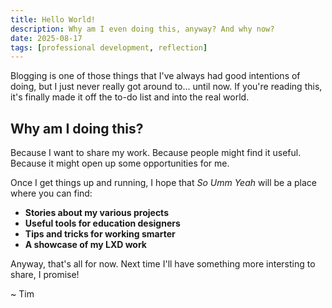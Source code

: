 ```yaml
---
title: Hello World!
description: Why am I even doing this, anyway? And why now?
date: 2025-08-17
tags: [professional development, reflection]
---
```


Blogging is one of those things that I've always had good intentions of doing, but I just never really got around to... until now. If you're reading this, it's finally made it off the to-do list and into the real world.

## Why am I doing this?

Because I want to share my work. Because people might find it useful. Because it might open up some opportunities for me. 

Once I get things up and running, I hope that _So Umm Yeah_ will be a place where you can find:
- **Stories about my various projects**
- **Useful tools for education designers**
- **Tips and tricks for working smarter**
- **A showcase of my LXD work**

Anyway, that's all for now. Next time I'll have something more intersting to share, I promise!

~ Tim
